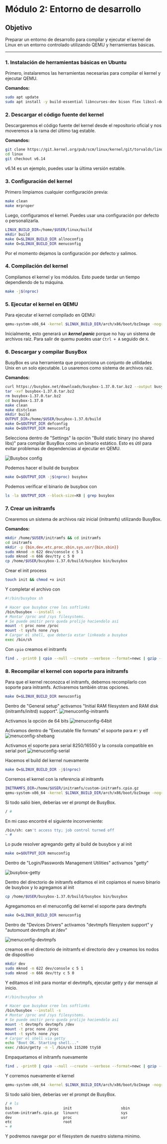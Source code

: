 # Módulo 2: Entorno de desarrollo

## Objetivo
Preparar un entorno de desarrollo para compilar y ejecutar el kernel de Linux en un entorno controlado utilizando QEMU y herramientas básicas.

---

### 1. Instalación de herramientas básicas en Ubuntu
Primero, instalaremos las herramientas necesarias para compilar el kernel y ejecutar QEMU.

**Comandos:**
```bash
sudo apt update
sudo apt install -y build-essential libncurses-dev bison flex libssl-dev libelf-dev qemu-system gcc make gdb cscope
```

### 2. Descargar el código fuente del kernel

Descargaremos el código fuente del kernel desde el repositorio oficial y nos moveremos a la rama del último tag estable.

**Comandos:**
```bash
git clone https://git.kernel.org/pub/scm/linux/kernel/git/torvalds/linux.git/
cd linux
git checkout v6.14
```

v6.14 es un ejemplo, puedes usar la última versión estable.

### 3. Configuración del kernel

Primero limpiamos cualquier configuración previa:
```bash
make clean
make mrproper
```
Luego, configuramos el kernel. Puedes usar una configuración por defecto o personalizarla.
```bash
LINUX_BUILD_DIR=/home/$USER/linux/build
mkdir build
make O=$LINUX_BUILD_DIR allnoconfig
make O=$LINUX_BUILD_DIR menuconfig
```
Por el momento dejamos la configuración por defecto y salimos.

### 4. Compilación del kernel
Compilamos el kernel y los módulos. Esto puede tardar un tiempo dependiendo de tu máquina.
```bash
make -j$(nproc)
```

### 5. Ejecutar el kernel en QEMU

Para ejecutar el kernel compilado en QEMU:
```bash
qemu-system-x86_64 -kernel $LINUX_BUILD_DIR/arch/x86/boot/bzImage -nographic -append "earlyprintk=serial,ttyS0 console=ttyS0"
```
 Inicialmente, esto generará un ***kernel panic*** porque no hay un sistema de archivos raíz. Para salir de quemu puedes usar `Ctrl + A` seguido de `X`.

### 6. Descargar y compilar BusyBox

BusyBox es una herramienta que proporciona un conjunto de utilidades Unix en un solo ejecutable. Lo usaremos como sistema de archivos raíz.

**Comandos:**
```bash
curl https://busybox.net/downloads/busybox-1.37.0.tar.bz2 --output busybox-1.37.0.tar.bz2
tar -xvf busybox-1.37.0.tar.bz2
rm busybox-1.37.0.tar.bz2
cd busybox-1.37.0
make clean
make distclean
mkdir build
OUTPUT_DIR=/home/$USER/busybox-1.37.0/build
make O=$OUTPUT_DIR defconfig
make O=$OUTPUT_DIR menuconfig
```

Selecciona dentro de "Settings" la opción "Build static binary (no shared libs)" para compilar BusyBox como un binario estático.
Esto es útil para evitar problemas de dependencias al ejecutar en QEMU.

![Busybox config](img/busybox-1.png)

Podemos hacer el build de busybox

```bash
make O=$OUTPUT_DIR -j$(nproc) busybox
```

Podemos verificar el binario de busybox con
```bash
ls -la $OUTPUT_DIR --block-size=KB | grep busybox
```

### 7. Crear un initramfs

Crearemos un sistema de archivos raíz inicial (initramfs) utilizando BusyBox.

**Comandos:**

```bash
mkdir /home/$USER/initramfs && cd initramfs
cd initramfs
mkdir -p {bin,dev,etc,proc,sbin,sys,usr/{bin,sbin}}
sudo mknod -m 622 dev/console c 5 1       
sudo mknod -m 666 dev/tty c 5 0
cp /home/$USER/busybox-1.37.0/build/busybox bin/busybox
```

Crear el init process

```bash
touch init && chmod +x init
```

Y completar el archivo con

```bash
#!/bin/busybox sh

# Hacer que busybox cree los softlinks
/bin/busybox --install -s
# Montar /proc and /sys filesystems.
# Se puede omitir pero queda prolijo haciendolo así
mount -t proc none /proc
mount -t sysfs none /sys
# Cargar el shell, que debería estar linkeado a busybox
exec /bin/sh
```

Con ```cpio``` creamos el initramfs

```bash
find . -print0 | cpio --null --create --verbose --format=newc | gzip --best > ./custom-initramfs.cpio.gz
```

### 8. Recompilar el kernel con soporte para initramfs

Para que el kernel reconozca el initramfs, debemos recompilarlo con soporte para initramfs. Activaremos también otras opciones.

```bash
make O=$LINUX_BUILD_DIR menuconfig
```

Dentro de "General setup" activamos "Initial RAM filesystem and RAM disk (initramfs/initrd) support".
![menuconfig-initramfs](img/menuconfig-initramfs.png)

Activamos la opción de 64 bits
![menuconfig-64bit](img/menuconfig-64bit.png)

Activamos dentro de "Executable file formats" el soporte para ```#!``` y elf
![menuconfig-shebang](img/menuconfig-shebang.png)

Activamos el soporte para serial 8250/16550 y la consola compatible en serial port
![menuconfig-serial](img/menuconfig-serial.png)

Hacemos el build del kernel nuevamente
```bash
make O=$LINUX_BUILD_DIR -j$(nproc)
```

Corremos el kernel con la referencia al initramfs
```bash
INITRAMFS_DIR=/home/$USER/initramfs/custom-initramfs.cpio.gz
qemu-system-x86_64 -kernel $LINUX_BUILD_DIR/arch/x86/boot/bzImage -nographic -append "earlyprintk=serial,ttyS0 console=ttyS0 debug" --initrd $INITRAMFS_DIR
```
Si todo salió bien, deberías ver el prompt de BusyBox.
```bash
/ # 
```

En mi caso encontré el siguiente inconveniente:
```bash
/bin/sh: can't access tty; job control turned off
~ #
```

Lo pude resolver agregando getty al build de busybox y al init

```bash
make o=$OUTPUT_DIR menuconfig
```

Dentro de "Login/Passwords Management Utilities" activamos "getty"

![busybox-getty](img/busybox-getty.png)

Dentro del directorio de initramfs editamos el init copiamos el nuevo binario de busybox y lo agregamos al init
```bash
cp /home/$USER/busybox-1.37.0/build/busybox bin/busybox
```

Agregamomos en el menuconfig del kernel el soporte para devtmpfs

```bash
make O=$LINUX_BUILD_DIR menuconfig
```

Dentro de "Devices Drivers" activamos "devtmpfs filesystem support" y "automount devtmpfs at /dev"

![menuconfig-devtmpfs](img/menuconfig-devtmpfs.png)

creamos en el directorio de initramfs el directorio dev y creamos los nodos de dispositivo
```bash
mkdir dev
sudo mknod -m 622 dev/console c 5 1
sudo mknod -m 666 dev/tty c 5 0
```

Y editamos el init para montar el devtmpfs, ejecutar getty y dar mensaje al inicio.

```bash
#!/bin/busybox sh

# Hacer que busybox cree los softlinks
/bin/busybox --install -s
# Montar /proc and /sys filesystems.
# Se puede omitir pero queda prolijo haciendolo así
mount -t devtmpfs devtmpfs /dev
mount -t proc none /proc
mount -t sysfs none /sys
# Cargar el shell via getty
echo "Boot OK. Starting shell..."
exec /sbin/getty -n -l /bin/sh 115200 ttyS0
```

Empaquetamos el initramfs nuevamente
```bash
find . -print0 | cpio --null --create --verbose --format=newc | gzip --best > ./custom-initramfs.cpio.gz
```

Y corremos nuevamente el kernel
```bash
qemu-system-x86_64 -kernel $LINUX_BUILD_DIR/arch/x86/boot/bzImage -nographic -append "earlyprintk=serial,ttyS0 console=ttyS0 debug" --initrd $INITRAMFS_DIR
```

Si todo salió bien, deberías ver el prompt de BusyBox.
```bash
/ # ls
bin                       init                      sbin
custom-initramfs.cpio.gz  linuxrc                   sys
dev                       proc                      usr
etc                       root
~ # 
```

Y podremos navegar por el filesystem de nuestro sistema minimo.
